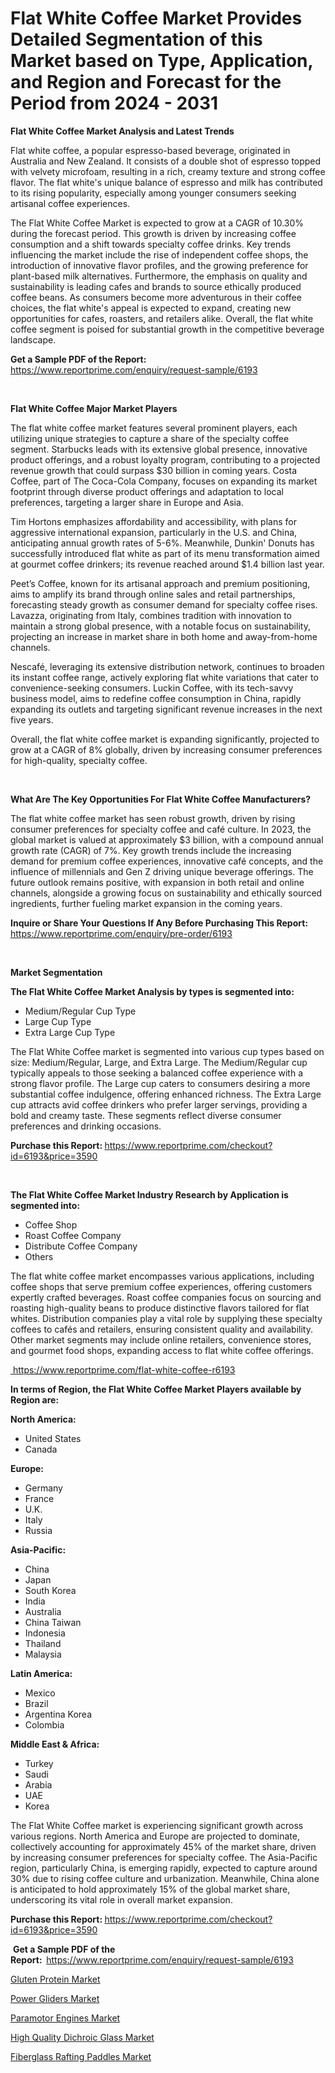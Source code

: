 <p><h1>Flat White Coffee Market Provides Detailed Segmentation of this Market based on Type, Application, and Region and Forecast for the Period from 2024 - 2031</h1></p><p><strong>Flat White Coffee Market Analysis and Latest Trends</strong></p>
<p><p>Flat white coffee, a popular espresso-based beverage, originated in Australia and New Zealand. It consists of a double shot of espresso topped with velvety microfoam, resulting in a rich, creamy texture and strong coffee flavor. The flat white's unique balance of espresso and milk has contributed to its rising popularity, especially among younger consumers seeking artisanal coffee experiences.</p><p>The Flat White Coffee Market is expected to grow at a CAGR of 10.30% during the forecast period. This growth is driven by increasing coffee consumption and a shift towards specialty coffee drinks. Key trends influencing the market include the rise of independent coffee shops, the introduction of innovative flavor profiles, and the growing preference for plant-based milk alternatives. Furthermore, the emphasis on quality and sustainability is leading cafes and brands to source ethically produced coffee beans. As consumers become more adventurous in their coffee choices, the flat white's appeal is expected to expand, creating new opportunities for cafes, roasters, and retailers alike. Overall, the flat white coffee segment is poised for substantial growth in the competitive beverage landscape.</p></p>
<p><strong>Get a Sample PDF of the Report:&nbsp;</strong> <a href="https://www.reportprime.com/enquiry/request-sample/6193?utm_campaign=1134&utm_medium=2&utm_source=Github&utm_content=ia&utm_term=18102024&utm_id=flat-white-coffee">https://www.reportprime.com/enquiry/request-sample/6193</a></p>
<p>&nbsp;</p>
<p><strong>Flat White Coffee Major Market Players</strong></p>
<p><p>The flat white coffee market features several prominent players, each utilizing unique strategies to capture a share of the specialty coffee segment. Starbucks leads with its extensive global presence, innovative product offerings, and a robust loyalty program, contributing to a projected revenue growth that could surpass $30 billion in coming years. Costa Coffee, part of The Coca-Cola Company, focuses on expanding its market footprint through diverse product offerings and adaptation to local preferences, targeting a larger share in Europe and Asia.</p><p>Tim Hortons emphasizes affordability and accessibility, with plans for aggressive international expansion, particularly in the U.S. and China, anticipating annual growth rates of 5-6%. Meanwhile, Dunkin' Donuts has successfully introduced flat white as part of its menu transformation aimed at gourmet coffee drinkers; its revenue reached around $1.4 billion last year.</p><p>Peet’s Coffee, known for its artisanal approach and premium positioning, aims to amplify its brand through online sales and retail partnerships, forecasting steady growth as consumer demand for specialty coffee rises. Lavazza, originating from Italy, combines tradition with innovation to maintain a strong global presence, with a notable focus on sustainability, projecting an increase in market share in both home and away-from-home channels.</p><p>Nescafé, leveraging its extensive distribution network, continues to broaden its instant coffee range, actively exploring flat white variations that cater to convenience-seeking consumers. Luckin Coffee, with its tech-savvy business model, aims to redefine coffee consumption in China, rapidly expanding its outlets and targeting significant revenue increases in the next five years.</p><p>Overall, the flat white coffee market is expanding significantly, projected to grow at a CAGR of 8% globally, driven by increasing consumer preferences for high-quality, specialty coffee.</p></p>
<p>&nbsp;</p>
<p><strong>What Are The Key Opportunities For Flat White Coffee Manufacturers?</strong></p>
<p><p>The flat white coffee market has seen robust growth, driven by rising consumer preferences for specialty coffee and café culture. In 2023, the global market is valued at approximately $3 billion, with a compound annual growth rate (CAGR) of 7%. Key growth trends include the increasing demand for premium coffee experiences, innovative café concepts, and the influence of millennials and Gen Z driving unique beverage offerings. The future outlook remains positive, with expansion in both retail and online channels, alongside a growing focus on sustainability and ethically sourced ingredients, further fueling market expansion in the coming years.</p></p>
<p><strong>Inquire or Share Your Questions If Any Before Purchasing This Report:</strong> <a href="https://www.reportprime.com/enquiry/pre-order/6193?utm_campaign=1134&utm_medium=2&utm_source=Github&utm_content=ia&utm_term=18102024&utm_id=flat-white-coffee">https://www.reportprime.com/enquiry/pre-order/6193</a></p>
<p>&nbsp;</p>
<p><strong>Market Segmentation</strong></p>
<p><strong>The Flat White Coffee Market Analysis by types is segmented into:</strong></p>
<p><ul><li>Medium/Regular Cup Type</li><li>Large Cup Type</li><li>Extra Large Cup Type</li></ul></p>
<p><p>The Flat White Coffee market is segmented into various cup types based on size: Medium/Regular, Large, and Extra Large. The Medium/Regular cup typically appeals to those seeking a balanced coffee experience with a strong flavor profile. The Large cup caters to consumers desiring a more substantial coffee indulgence, offering enhanced richness. The Extra Large cup attracts avid coffee drinkers who prefer larger servings, providing a bold and creamy taste. These segments reflect diverse consumer preferences and drinking occasions.</p></p>
<p><strong>Purchase this Report:&nbsp;</strong><a href="https://www.reportprime.com/checkout?id=6193&price=3590&utm_campaign=1134&utm_medium=2&utm_source=Github&utm_content=ia&utm_term=18102024&utm_id=flat-white-coffee">https://www.reportprime.com/checkout?id=6193&price=3590</a></p>
<p>&nbsp;</p>
<p><strong>The Flat White Coffee Market Industry Research by Application is segmented into:</strong></p>
<p><ul><li>Coffee Shop</li><li>Roast Coffee Company</li><li>Distribute Coffee Company</li><li>Others</li></ul></p>
<p><p>The flat white coffee market encompasses various applications, including coffee shops that serve premium coffee experiences, offering customers expertly crafted beverages. Roast coffee companies focus on sourcing and roasting high-quality beans to produce distinctive flavors tailored for flat whites. Distribution companies play a vital role by supplying these specialty coffees to cafés and retailers, ensuring consistent quality and availability. Other market segments may include online retailers, convenience stores, and gourmet food shops, expanding access to flat white coffee offerings.</p></p>
<p><a href="https://www.reportprime.com/flat-white-coffee-r6193?utm_campaign=1134&utm_medium=2&utm_source=Github&utm_content=ia&utm_term=18102024&utm_id=flat-white-coffee">&nbsp;https://www.reportprime.com/flat-white-coffee-r6193</a></p>
<p><strong>In terms of Region, the Flat White Coffee Market Players available by Region are:</strong></p>
<p>
    <p> <strong> North America: </strong>
        <ul>
            <li>United States</li>
            <li>Canada</li>
        </ul>
        </p> 
    <p> <strong> Europe: </strong>
        <ul>
            <li>Germany</li>
            <li>France</li>
            <li>U.K.</li>
            <li>Italy</li>
            <li>Russia</li>
        </ul>
        </p> 
    <p> <strong> Asia-Pacific: </strong>
        <ul>
            <li>China</li>
            <li>Japan</li>
            <li>South Korea</li>
            <li>India</li>
            <li>Australia</li>
            <li>China Taiwan</li>
            <li>Indonesia</li>
            <li>Thailand</li>
            <li>Malaysia</li>
        </ul>
        </p> 
    <p> <strong> Latin America: </strong>
        <ul>
            <li>Mexico</li>
            <li>Brazil</li>
            <li>Argentina Korea</li>
            <li>Colombia</li>
        </ul>
        </p> 
    <p> <strong> Middle East & Africa: </strong>
        <ul>
            <li>Turkey</li>
            <li>Saudi</li>
            <li>Arabia</li>
            <li>UAE</li>
            <li>Korea</li>
        </ul>
    </p>
    </p>
<p><p>The Flat White Coffee market is experiencing significant growth across various regions. North America and Europe are projected to dominate, collectively accounting for approximately 45% of the market share, driven by increasing consumer preferences for specialty coffee. The Asia-Pacific region, particularly China, is emerging rapidly, expected to capture around 30% due to rising coffee culture and urbanization. Meanwhile, China alone is anticipated to hold approximately 15% of the global market share, underscoring its vital role in overall market expansion.</p></p>
<p><strong>Purchase this Report: </strong><a href="https://www.reportprime.com/checkout?id=6193&price=3590&utm_campaign=1134&utm_medium=2&utm_source=Github&utm_content=ia&utm_term=18102024&utm_id=flat-white-coffee">https://www.reportprime.com/checkout?id=6193&price=3590</a></p>
<p>&nbsp;<strong>Get a Sample PDF of the Report:&nbsp;&nbsp;</strong><a href="https://www.reportprime.com/enquiry/request-sample/6193?utm_campaign=1134&utm_medium=2&utm_source=Github&utm_content=ia&utm_term=18102024&utm_id=flat-white-coffee">https://www.reportprime.com/enquiry/request-sample/6193</a></p>
<p><strong></strong></p>
<p><p><a href="https://github.com/malika4dt4reta/Market-Research-Report-List-1/blob/main/gluten-protein-market.md?utm_campaign=1134&utm_medium=2&utm_source=Github&utm_content=ia&utm_term=18102024&utm_id=flat-white-coffee">Gluten Protein Market</a></p><p><a href="https://issuu.com/reportprime-2/docs/power-gliders-market-size-2030.pptx_f34c46e4c3449c?utm_campaign=1134&utm_medium=2&utm_source=Github&utm_content=ia&utm_term=18102024&utm_id=flat-white-coffee">Power Gliders Market</a></p><p><a href="https://issuu.com/reportprime-2/docs/paramotor-engines-market-size-2030._5dec8f4fa9c52b?utm_campaign=1134&utm_medium=2&utm_source=Github&utm_content=ia&utm_term=18102024&utm_id=flat-white-coffee">Paramotor Engines Market</a></p><p><a href="https://www.linkedin.com/pulse/sustainability-trends-high-quality-dichroic-glass-industry-zswxc?utm_campaign=1134&utm_medium=2&utm_source=Github&utm_content=ia&utm_term=18102024&utm_id=flat-white-coffee">High Quality Dichroic Glass Market</a></p><p><a href="https://www.linkedin.com/pulse/fiberglass-rafting-paddles-market-trends-insights-type-application-dkxre?utm_campaign=1134&utm_medium=2&utm_source=Github&utm_content=ia&utm_term=18102024&utm_id=flat-white-coffee">Fiberglass Rafting Paddles Market</a></p></p>